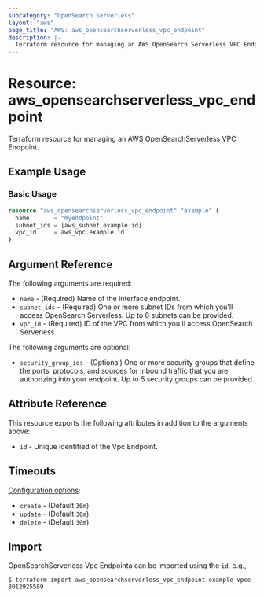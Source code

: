 ```yaml
---
subcategory: "OpenSearch Serverless"
layout: "aws"
page_title: "AWS: aws_opensearchserverless_vpc_endpoint"
description: |-
  Terraform resource for managing an AWS OpenSearch Serverless VPC Endpoint.
---
```


# Resource: aws_opensearchserverless_vpc_endpoint

Terraform resource for managing an AWS OpenSearchServerless VPC Endpoint.

## Example Usage

### Basic Usage

```terraform
resource "aws_opensearchserverless_vpc_endpoint" "example" {
  name       = "myendpoint"
  subnet_ids = [aws_subnet.example.id]
  vpc_id     = aws_vpc.example.id
}
```

## Argument Reference

The following arguments are required:

* `name` - (Required) Name of the interface endpoint.
* `subnet_ids` - (Required) One or more subnet IDs from which you'll access OpenSearch Serverless. Up to 6 subnets can be provided.
* `vpc_id` - (Required) ID of the VPC from which you'll access OpenSearch Serverless.

The following arguments are optional:

* `security_group_ids` - (Optional) One or more security groups that define the ports, protocols, and sources for inbound traffic that you are authorizing into your endpoint. Up to 5 security groups can be provided.

## Attribute Reference

This resource exports the following attributes in addition to the arguments above:

* `id` - Unique identified of the Vpc Endpoint.

## Timeouts

[Configuration options](https://developer.hashicorp.com/terraform/language/resources/syntax#operation-timeouts):

* `create` - (Default `30m`)
* `update` - (Default `30m`)
* `delete` - (Default `30m`)

## Import

OpenSearchServerless Vpc Endpointa can be imported using the `id`, e.g.,

```
$ terraform import aws_opensearchserverless_vpc_endpoint.example vpce-8012925589
```
